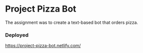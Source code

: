 # Project Pizza Bot

The assignment was to create a text-based bot that orders pizza.

### Deployed

https://project-pizza-bot.netlify.com/
